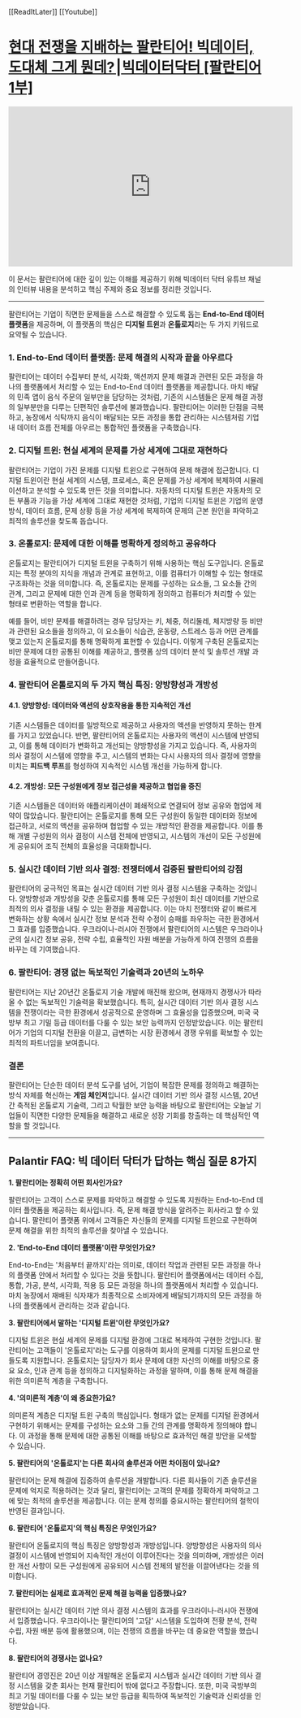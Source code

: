 [[ReadItLater]] [[Youtube]]

# [현대 전쟁을 지배하는 팔란티어! 빅데이터, 도대체 그게 뭔데?⎮빅데이터닥터 [팔란티어 1부]](https://www.youtube.com/watch?v=I9EDpPdvb2M)


<iframe width="560" height="315" src="https://www.youtube-nocookie.com/embed/I9EDpPdvb2M" title="YouTube video player" frameborder="0" allow="accelerometer; autoplay; clipboard-write; encrypted-media; gyroscope; picture-in-picture" allowfullscreen></iframe>


이 문서는 팔란티어에 대한 깊이 있는 이해를 제공하기 위해 빅데이터 닥터 유튜브 채널의 인터뷰 내용을 분석하고 핵심 주제와 중요 정보를 정리한 것입니다. 

---

팔란티어는 기업이 직면한 문제들을 스스로 해결할 수 있도록 돕는 **End-to-End 데이터 플랫폼**을 제공하며, 이 플랫폼의 핵심은 **디지털 트윈**과 **온톨로지**라는 두 가지 키워드로 요약될 수 있습니다.

### 1. End-to-End 데이터 플랫폼: 문제 해결의 시작과 끝을 아우르다

팔란티어는 데이터 수집부터 분석, 시각화, 액션까지 문제 해결과 관련된 모든 과정을 하나의 플랫폼에서 처리할 수 있는 End-to-End 데이터 플랫폼을 제공합니다. 마치 배달의 민족 앱이 음식 주문의 일부만을 담당하는 것처럼, 기존의 시스템들은 문제 해결 과정의 일부분만을 다루는 단편적인 솔루션에 불과했습니다. 팔란티어는 이러한 단점을 극복하고, 농장에서 식탁까지 음식이 배달되는 모든 과정을 통합 관리하는 시스템처럼 기업 내 데이터 흐름 전체를 아우르는 통합적인 플랫폼을 구축했습니다.

### 2. 디지털 트윈: 현실 세계의 문제를 가상 세계에 그대로 재현하다

팔란티어는 기업이 가진 문제를 디지털 트윈으로 구현하여 문제 해결에 접근합니다. 디지털 트윈이란 현실 세계의 시스템, 프로세스, 혹은 문제를 가상 세계에 복제하여 시뮬레이션하고 분석할 수 있도록 만든 것을 의미합니다. 자동차의 디지털 트윈은 자동차의 모든 부품과 기능을 가상 세계에 그대로 재현한 것처럼, 기업의 디지털 트윈은 기업의 운영 방식, 데이터 흐름, 문제 상황 등을 가상 세계에 복제하여 문제의 근본 원인을 파악하고 최적의 솔루션을 찾도록 돕습니다.

### 3. 온톨로지: 문제에 대한 이해를 명확하게 정의하고 공유하다

온톨로지는 팔란티어가 디지털 트윈을 구축하기 위해 사용하는 핵심 도구입니다. 온톨로지는 특정 분야의 지식을 개념과 관계로 표현하고, 이를 컴퓨터가 이해할 수 있는 형태로 구조화하는 것을 의미합니다. 즉, 온톨로지는 문제를 구성하는 요소들, 그 요소들 간의 관계, 그리고 문제에 대한 인과 관계 등을 명확하게 정의하고 컴퓨터가 처리할 수 있는 형태로 변환하는 역할을 합니다.

예를 들어, 비만 문제를 해결하려는 경우 담당자는 키, 체중, 허리둘레, 체지방량 등 비만과 관련된 요소들을 정의하고, 이 요소들이 식습관, 운동량, 스트레스 등과 어떤 관계를 맺고 있는지 온톨로지를 통해 명확하게 표현할 수 있습니다. 이렇게 구축된 온톨로지는 비만 문제에 대한 공통된 이해를 제공하고, 플랫폼 상의 데이터 분석 및 솔루션 개발 과정을 효율적으로 만들어줍니다.

### 4. 팔란티어 온톨로지의 두 가지 핵심 특징: 양방향성과 개방성

#### 4.1. 양방향성: 데이터와 액션의 상호작용을 통한 지속적인 개선

기존 시스템들은 데이터를 일방적으로 제공하고 사용자의 액션을 반영하지 못하는 한계를 가지고 있었습니다. 반면, 팔란티어의 온톨로지는 사용자의 액션이 시스템에 반영되고, 이를 통해 데이터가 변화하고 개선되는 양방향성을 가지고 있습니다. 즉, 사용자의 의사 결정이 시스템에 영향을 주고, 시스템의 변화는 다시 사용자의 의사 결정에 영향을 미치는 **피드백 루프**를 형성하여 지속적인 시스템 개선을 가능하게 합니다.

#### 4.2. 개방성: 모든 구성원에게 정보 접근성을 제공하고 협업을 증진

기존 시스템들은 데이터와 애플리케이션이 폐쇄적으로 연결되어 정보 공유와 협업에 제약이 많았습니다. 팔란티어는 온톨로지를 통해 모든 구성원이 동일한 데이터와 정보에 접근하고, 서로의 액션을 공유하며 협업할 수 있는 개방적인 환경을 제공합니다. 이를 통해 개별 구성원의 의사 결정이 시스템 전체에 반영되고, 시스템의 개선이 모든 구성원에게 공유되어 조직 전체의 효율성을 극대화합니다.

### 5. 실시간 데이터 기반 의사 결정: 전쟁터에서 검증된 팔란티어의 강점

팔란티어의 궁극적인 목표는 실시간 데이터 기반 의사 결정 시스템을 구축하는 것입니다. 양방향성과 개방성을 갖춘 온톨로지를 통해 모든 구성원이 최신 데이터를 기반으로 최적의 의사 결정을 내릴 수 있는 환경을 제공합니다. 이는 마치 전쟁터와 같이 빠르게 변화하는 상황 속에서 실시간 정보 분석과 전략 수정이 승패를 좌우하는 극한 환경에서 그 효과를 입증했습니다. 우크라이나-러시아 전쟁에서 팔란티어의 시스템은 우크라이나 군의 실시간 정보 공유, 전략 수립, 효율적인 자원 배분을 가능하게 하여 전쟁의 흐름을 바꾸는 데 기여했습니다.

### 6. 팔란티어: 경쟁 없는 독보적인 기술력과 20년의 노하우

팔란티어는 지난 20년간 온톨로지 기술 개발에 매진해 왔으며, 현재까지 경쟁사가 따라올 수 없는 독보적인 기술력을 확보했습니다. 특히, 실시간 데이터 기반 의사 결정 시스템을 전쟁이라는 극한 환경에서 성공적으로 운영하며 그 효율성을 입증했으며, 미국 국방부 최고 기밀 등급 데이터를 다룰 수 있는 보안 능력까지 인정받았습니다. 이는 팔란티어가 기업의 디지털 전환을 이끌고, 급변하는 시장 환경에서 경쟁 우위를 확보할 수 있는 최적의 파트너임을 보여줍니다.

### 결론

팔란티어는 단순한 데이터 분석 도구를 넘어, 기업이 복잡한 문제를 정의하고 해결하는 방식 자체를 혁신하는 **게임 체인저**입니다. 실시간 데이터 기반 의사 결정 시스템, 20년간 축적된 온톨로지 기술력, 그리고 탁월한 보안 능력을 바탕으로 팔란티어는 오늘날 기업들이 직면한 다양한 문제들을 해결하고 새로운 성장 기회를 창출하는 데 핵심적인 역할을 할 것입니다.



---
## Palantir FAQ: 빅 데이터 닥터가 답하는 핵심 질문 8가지

**1. 팔란티어는 정확히 어떤 회사인가요?**

팔란티어는 고객이 스스로 문제를 파악하고 해결할 수 있도록 지원하는 End-to-End 데이터 플랫폼을 제공하는 회사입니다. 즉, 문제 해결 방식을 알려주는 회사라고 할 수 있습니다. 팔란티어 플랫폼 위에서 고객들은 자신들의 문제를 디지털 트윈으로 구현하여 문제 해결을 위한 최적의 솔루션을 찾아낼 수 있습니다.

**2. 'End-to-End 데이터 플랫폼'이란 무엇인가요?**

End-to-End는 '처음부터 끝까지'라는 의미로, 데이터 작업과 관련된 모든 과정을 하나의 플랫폼 안에서 처리할 수 있다는 것을 뜻합니다. 팔란티어 플랫폼에서는 데이터 수집, 통합, 가공, 분석, 시각화, 적용 등 모든 과정을 하나의 플랫폼에서 처리할 수 있습니다. 마치 농장에서 재배된 식자재가 최종적으로 소비자에게 배달되기까지의 모든 과정을 하나의 플랫폼에서 관리하는 것과 같습니다.

**3. 팔란티어에서 말하는 '디지털 트윈'이란 무엇인가요?**

디지털 트윈은 현실 세계의 문제를 디지털 환경에 그대로 복제하여 구현한 것입니다. 팔란티어는 고객들이 '온톨로지'라는 도구를 이용하여 회사의 문제를 디지털 트윈으로 만들도록 지원합니다. 온톨로지는 담당자가 회사 문제에 대한 자신의 이해를 바탕으로 중요 요소, 인과 관계 등을 정의하고 디지털화하는 과정을 말하며, 이를 통해 문제 해결을 위한 의미론적 계층을 구축합니다.

**4. '의미론적 계층'이 왜 중요한가요?**

의미론적 계층은 디지털 트윈 구축의 핵심입니다. 형태가 없는 문제를 디지털 환경에서 구현하기 위해서는 문제를 구성하는 요소와 그들 간의 관계를 명확하게 정의해야 합니다. 이 과정을 통해 문제에 대한 공통된 이해를 바탕으로 효과적인 해결 방안을 모색할 수 있습니다.

**5. 팔란티어의 '온톨로지'는 다른 회사의 솔루션과 어떤 차이점이 있나요?**

팔란티어는 문제 해결에 집중하여 솔루션을 개발합니다. 다른 회사들이 기존 솔루션을 문제에 억지로 적용하려는 것과 달리, 팔란티어는 고객의 문제를 정확하게 파악하고 그에 맞는 최적의 솔루션을 제공합니다. 이는 문제 정의를 중요시하는 팔란티어의 철학이 반영된 결과입니다.

**6. 팔란티어 '온톨로지'의 핵심 특징은 무엇인가요?**

팔란티어 온톨로지의 핵심 특징은 양방향성과 개방성입니다. 양방향성은 사용자의 의사 결정이 시스템에 반영되어 지속적인 개선이 이루어진다는 것을 의미하며, 개방성은 이러한 개선 사항이 모든 구성원에게 공유되어 시스템 전체의 발전을 이끌어낸다는 것을 의미합니다.

**7. 팔란티어는 실제로 효과적인 문제 해결 능력을 입증했나요?**

팔란티어는 실시간 데이터 기반 의사 결정 시스템의 효과를 우크라이나-러시아 전쟁에서 입증했습니다. 우크라이나는 팔란티어의 '고담' 시스템을 도입하여 전황 분석, 전략 수립, 자원 배분 등에 활용했으며, 이는 전쟁의 흐름을 바꾸는 데 중요한 역할을 했습니다.

**8. 팔란티어의 경쟁사는 없나요?**

팔란티어 경영진은 20년 이상 개발해온 온톨로지 시스템과 실시간 데이터 기반 의사 결정 시스템을 갖춘 회사는 현재 팔란티어 밖에 없다고 주장합니다. 또한, 미국 국방부의 최고 기밀 데이터를 다룰 수 있는 보안 등급을 획득하여 독보적인 기술력과 신뢰성을 인정받았습니다.